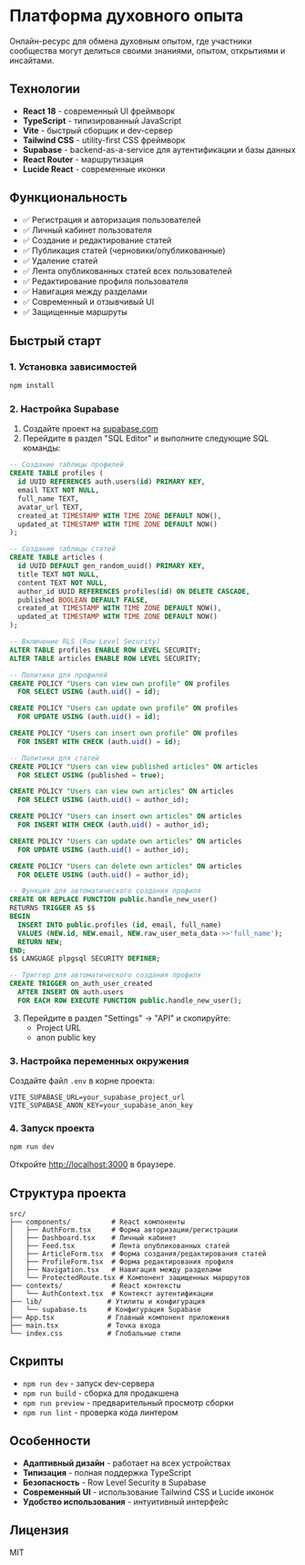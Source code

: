 # Платформа духовного опыта

Онлайн-ресурс для обмена духовным опытом, где участники сообщества могут делиться своими знаниями, опытом, открытиями и инсайтами.

## Технологии

- **React 18** - современный UI фреймворк
- **TypeScript** - типизированный JavaScript
- **Vite** - быстрый сборщик и dev-сервер
- **Tailwind CSS** - utility-first CSS фреймворк
- **Supabase** - backend-as-a-service для аутентификации и базы данных
- **React Router** - маршрутизация
- **Lucide React** - современные иконки

## Функциональность

- ✅ Регистрация и авторизация пользователей
- ✅ Личный кабинет пользователя
- ✅ Создание и редактирование статей
- ✅ Публикация статей (черновики/опубликованные)
- ✅ Удаление статей
- ✅ Лента опубликованных статей всех пользователей
- ✅ Редактирование профиля пользователя
- ✅ Навигация между разделами
- ✅ Современный и отзывчивый UI
- ✅ Защищенные маршруты

## Быстрый старт

### 1. Установка зависимостей

```bash
npm install
```

### 2. Настройка Supabase

1. Создайте проект на [supabase.com](https://supabase.com)
2. Перейдите в раздел "SQL Editor" и выполните следующие SQL команды:

```sql
-- Создание таблицы профилей
CREATE TABLE profiles (
  id UUID REFERENCES auth.users(id) PRIMARY KEY,
  email TEXT NOT NULL,
  full_name TEXT,
  avatar_url TEXT,
  created_at TIMESTAMP WITH TIME ZONE DEFAULT NOW(),
  updated_at TIMESTAMP WITH TIME ZONE DEFAULT NOW()
);

-- Создание таблицы статей
CREATE TABLE articles (
  id UUID DEFAULT gen_random_uuid() PRIMARY KEY,
  title TEXT NOT NULL,
  content TEXT NOT NULL,
  author_id UUID REFERENCES profiles(id) ON DELETE CASCADE,
  published BOOLEAN DEFAULT FALSE,
  created_at TIMESTAMP WITH TIME ZONE DEFAULT NOW(),
  updated_at TIMESTAMP WITH TIME ZONE DEFAULT NOW()
);

-- Включение RLS (Row Level Security)
ALTER TABLE profiles ENABLE ROW LEVEL SECURITY;
ALTER TABLE articles ENABLE ROW LEVEL SECURITY;

-- Политики для профилей
CREATE POLICY "Users can view own profile" ON profiles
  FOR SELECT USING (auth.uid() = id);

CREATE POLICY "Users can update own profile" ON profiles
  FOR UPDATE USING (auth.uid() = id);

CREATE POLICY "Users can insert own profile" ON profiles
  FOR INSERT WITH CHECK (auth.uid() = id);

-- Политики для статей
CREATE POLICY "Users can view published articles" ON articles
  FOR SELECT USING (published = true);

CREATE POLICY "Users can view own articles" ON articles
  FOR SELECT USING (auth.uid() = author_id);

CREATE POLICY "Users can insert own articles" ON articles
  FOR INSERT WITH CHECK (auth.uid() = author_id);

CREATE POLICY "Users can update own articles" ON articles
  FOR UPDATE USING (auth.uid() = author_id);

CREATE POLICY "Users can delete own articles" ON articles
  FOR DELETE USING (auth.uid() = author_id);

-- Функция для автоматического создания профиля
CREATE OR REPLACE FUNCTION public.handle_new_user()
RETURNS TRIGGER AS $$
BEGIN
  INSERT INTO public.profiles (id, email, full_name)
  VALUES (NEW.id, NEW.email, NEW.raw_user_meta_data->>'full_name');
  RETURN NEW;
END;
$$ LANGUAGE plpgsql SECURITY DEFINER;

-- Триггер для автоматического создания профиля
CREATE TRIGGER on_auth_user_created
  AFTER INSERT ON auth.users
  FOR EACH ROW EXECUTE FUNCTION public.handle_new_user();
```

3. Перейдите в раздел "Settings" → "API" и скопируйте:
   - Project URL
   - anon public key

### 3. Настройка переменных окружения

Создайте файл `.env` в корне проекта:

```env
VITE_SUPABASE_URL=your_supabase_project_url
VITE_SUPABASE_ANON_KEY=your_supabase_anon_key
```

### 4. Запуск проекта

```bash
npm run dev
```

Откройте [http://localhost:3000](http://localhost:3000) в браузере.

## Структура проекта

```
src/
├── components/          # React компоненты
│   ├── AuthForm.tsx     # Форма авторизации/регистрации
│   ├── Dashboard.tsx    # Личный кабинет
│   ├── Feed.tsx         # Лента опубликованных статей
│   ├── ArticleForm.tsx  # Форма создания/редактирования статей
│   ├── ProfileForm.tsx  # Форма редактирования профиля
│   ├── Navigation.tsx   # Навигация между разделами
│   └── ProtectedRoute.tsx # Компонент защищенных маршрутов
├── contexts/            # React контексты
│   └── AuthContext.tsx  # Контекст аутентификации
├── lib/                # Утилиты и конфигурация
│   └── supabase.ts     # Конфигурация Supabase
├── App.tsx             # Главный компонент приложения
├── main.tsx            # Точка входа
└── index.css           # Глобальные стили
```

## Скрипты

- `npm run dev` - запуск dev-сервера
- `npm run build` - сборка для продакшена
- `npm run preview` - предварительный просмотр сборки
- `npm run lint` - проверка кода линтером

## Особенности

- **Адаптивный дизайн** - работает на всех устройствах
- **Типизация** - полная поддержка TypeScript
- **Безопасность** - Row Level Security в Supabase
- **Современный UI** - использование Tailwind CSS и Lucide иконок
- **Удобство использования** - интуитивный интерфейс

## Лицензия

MIT

